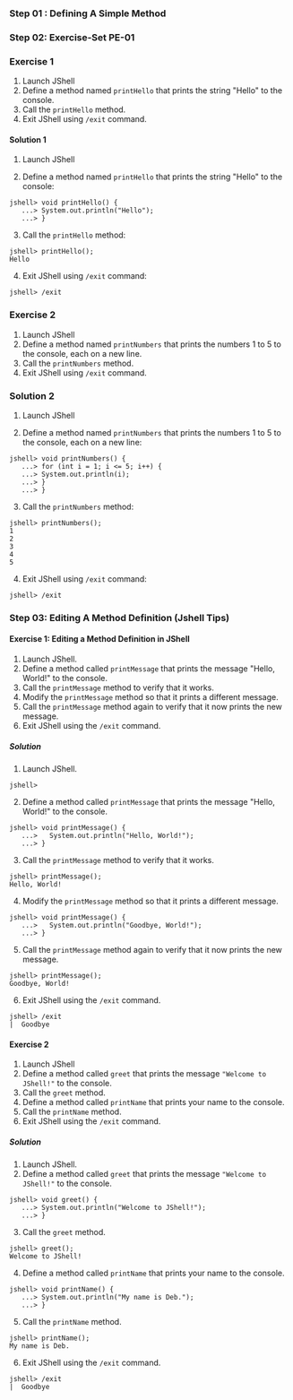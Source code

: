 ### Step 01 : Defining A Simple Method 
### Step 02: Exercise-Set PE-01

### Exercise 1

1.  Launch JShell
2.  Define a method named `printHello` that prints the string "Hello" to the console.
3.  Call the `printHello` method.
4.  Exit JShell using `/exit` command.

#### Solution 1

1. Launch JShell

2. Define a method named `printHello` that prints the string "Hello" to the console:

```
jshell> void printHello() {
   ...> System.out.println("Hello");
   ...> }
```

3. Call the `printHello` method:

```
jshell> printHello();
Hello
```

4. Exit JShell using `/exit` command:
```
jshell> /exit
```

### Exercise 2

1.  Launch JShell
2.  Define a method named `printNumbers` that prints the numbers 1 to 5 to the console, each on a new line.
3.  Call the `printNumbers` method.
4.  Exit JShell using `/exit` command.

### Solution 2

1. Launch JShell

2. Define a method named `printNumbers` that prints the numbers 1 to 5 to the console, each on a new line:

```
jshell> void printNumbers() {
   ...> for (int i = 1; i <= 5; i++) {
   ...> System.out.println(i);
   ...> }
   ...> }
   ```

3. Call the `printNumbers` method:
```
jshell> printNumbers();
1
2
3
4
5
```

4. Exit JShell using `/exit` command:
```
jshell> /exit
```



### Step 03: Editing A Method Definition (Jshell Tips)





#### Exercise 1: Editing a Method Definition in JShell

1.  Launch JShell.
2.  Define a method called `printMessage` that prints the message "Hello, World!" to the console.
3.  Call the `printMessage` method to verify that it works.
4.  Modify the `printMessage` method so that it prints a different message.
5.  Call the `printMessage` method again to verify that it now prints the new message.
6.  Exit JShell using the `/exit` command.

##### Solution

1.  Launch JShell.

```
jshell>
```

2.  Define a method called `printMessage` that prints the message "Hello, World!" to the console.

```
jshell> void printMessage() {
   ...>   System.out.println("Hello, World!");
   ...> }
   ```

3.  Call the `printMessage` method to verify that it works.

```
jshell> printMessage();
Hello, World!
```

4.  Modify the `printMessage` method so that it prints a different message.

```
jshell> void printMessage() {
   ...>   System.out.println("Goodbye, World!");
   ...> }
   ```

5.  Call the `printMessage` method again to verify that it now prints the new message.

```
jshell> printMessage();
Goodbye, World!
```

6.  Exit JShell using the `/exit` command.

```
jshell> /exit
|  Goodbye
```



#### Exercise 2

1.  Launch JShell
2.  Define a method called `greet` that prints the message `"Welcome to JShell!"` to the console.
3.  Call the `greet` method.
4.  Define a method called `printName` that prints your name to the console.
5.  Call the `printName` method.
6.  Exit JShell using the `/exit` command.

##### Solution

1.  Launch JShell.
2.  Define a method called `greet` that prints the message `"Welcome to JShell!"` to the console.

```
jshell> void greet() {
   ...> System.out.println("Welcome to JShell!");
   ...> }
   ```

3.  Call the `greet` method.

```
jshell> greet();
Welcome to JShell!
```

4.  Define a method called `printName` that prints your name to the console.

```
jshell> void printName() {
   ...> System.out.println("My name is Deb.");
   ...> }
   ``` 

5.  Call the `printName` method.

```
jshell> printName();
My name is Deb.
```

6.  Exit JShell using the `/exit` command.

```
jshell> /exit
|  Goodbye
```